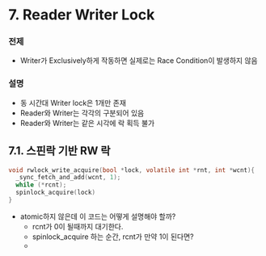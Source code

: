 # 7. Reader Writer Lock

### 전제
- Writer가 Exclusively하게 작동하면 실제로는 Race Condition이 발생하지 않음

### 설명
- 동 시간대 Writer lock은 1개만 존재
- Reader와 Writer는 각각의 구분되어 있음
- Reader와 Writer는 같은 시각에 락 획득 불가

## 7.1. 스핀락 기반 RW 락
```c
void rwlock_write_acquire(bool *lock, volatile int *rnt, int *wcnt){
  _sync_fetch_and_add(wcnt, 1);
  while (*rcnt);
  spinlock_acquire(lock)
}
```
- atomic하지 않은데 이 코드는 어떻게 설명해야 할까?
  - rcnt가 0이 될때까지 대기한다.
  - spinlock_acquire 하는 순간, rcnt가 만약 1이 된다면?
  - 
